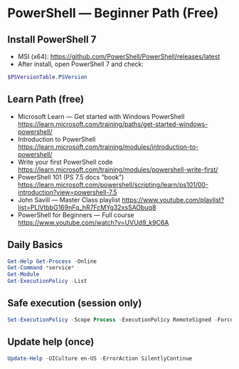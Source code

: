 ﻿# PowerShell — Beginner Path (Free)

## Install PowerShell 7
- MSI (x64): https://github.com/PowerShell/PowerShell/releases/latest
- After install, open PowerShell 7 and check:
```powershell
$PSVersionTable.PSVersion
```

## Learn Path (free)
- Microsoft Learn — Get started with Windows PowerShell  https://learn.microsoft.com/training/paths/get-started-windows-powershell/
- Introduction to PowerShell  https://learn.microsoft.com/training/modules/introduction-to-powershell/
- Write your first PowerShell code  https://learn.microsoft.com/training/modules/powershell-write-first/
- PowerShell 101 (PS 7.5 docs “book”)  https://learn.microsoft.com/powershell/scripting/learn/ps101/00-introduction?view=powershell-7.5
- John Savill — Master Class playlist  https://www.youtube.com/playlist?list=PLlVtbbG169nFq_hR7FcMYg32xsSAObuq8
- PowerShell for Beginners — Full course  https://www.youtube.com/watch?v=UVUd9_k9C6A

## Daily Basics
```powershell
Get-Help Get-Process -Online
Get-Command *service*
Get-Module
Get-ExecutionPolicy -List
```

## Safe execution (session only)
```powershell
Set-ExecutionPolicy -Scope Process -ExecutionPolicy RemoteSigned -Force
```

## Update help (once)
```powershell
Update-Help -UICulture en-US -ErrorAction SilentlyContinue
```
<!-- updated: 2025-09-30T22:13:34 -->
